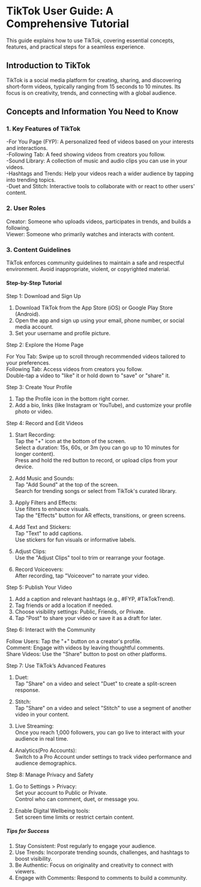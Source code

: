 # TikTok User Guide: A Comprehensive Tutorial

This guide explains how to use TikTok, covering essential concepts, features, and practical steps for a seamless experience.

## Introduction to TikTok

TikTok is a social media platform for creating, sharing, and discovering short-form videos, typically ranging from 15 seconds to 10 minutes. Its focus is on creativity, trends, and connecting with a global audience.

## Concepts and Information You Need to Know

### 1. Key Features of TikTok

-For You Page (FYP): A personalized feed of videos based on your interests and interactions.  
-Following Tab: A feed showing videos from creators you follow.  
-Sound Library: A collection of music and audio clips you can use in your videos.  
-Hashtags and Trends: Help your videos reach a wider audience by tapping into trending topics.  
-Duet and Stitch: Interactive tools to collaborate with or react to other users' content.  

### 2. User Roles

Creator: Someone who uploads videos, participates in trends, and builds a following.  
Viewer: Someone who primarily watches and interacts with content.  

### 3. Content Guidelines

TikTok enforces community guidelines to maintain a safe and respectful environment. Avoid inappropriate, violent, or copyrighted material.  

#### Step-by-Step Tutorial

Step 1: Download and Sign Up

1. Download TikTok from the App Store (iOS) or Google Play Store (Android).  
2. Open the app and sign up using your email, phone number, or social media account.  
3. Set your username and profile picture.  

Step 2: Explore the Home Page

For You Tab: Swipe up to scroll through recommended videos tailored to your preferences.  
Following Tab: Access videos from creators you follow.  
Double-tap a video to "like" it or hold down to "save" or "share" it.  

Step 3: Create Your Profile

1. Tap the Profile icon in the bottom right corner.  
2. Add a bio, links (like Instagram or YouTube), and customize your profile photo or video.  

Step 4: Record and Edit Videos

1. Start Recording:  
  Tap the "+" icon at the bottom of the screen.  
  Select a duration: 15s, 60s, or 3m (you can go up to 10 minutes for longer content).  
  Press and hold the red button to record, or upload clips from your device.  

2. Add Music and Sounds:  
  Tap "Add Sound" at the top of the screen.  
  Search for trending songs or select from TikTok's curated library.  

3. Apply Filters and Effects:  
  Use filters to enhance visuals.  
   Tap the "Effects" button for AR effects, transitions, or green screens.  

4. Add Text and Stickers:  
  Tap "Text" to add captions.  
  Use stickers for fun visuals or informative labels.  

5. Adjust Clips:  
 Use the "Adjust Clips" tool to trim or rearrange your footage.  

6. Record Voiceovers:  
 After recording, tap "Voiceover" to narrate your video.  

Step 5: Publish Your Video

1. Add a caption and relevant hashtags (e.g., #FYP, #TikTokTrend).  
2. Tag friends or add a location if needed.  
3. Choose visibility settings: Public, Friends, or Private.  
4. Tap "Post" to share your video or save it as a draft for later.  

Step 6: Interact with the Community

Follow Users: Tap the "+" button on a creator's profile.  
Comment: Engage with videos by leaving thoughtful comments.  
Share Videos: Use the "Share" button to post on other platforms.  

Step 7: Use TikTok’s Advanced Features

1. Duet:  
Tap "Share" on a video and select "Duet" to create a split-screen response.  

2. Stitch:  
Tap "Share" on a video and select "Stitch" to use a segment of another video in your content.  

3. Live Streaming:  
 Once you reach 1,000 followers, you can go live to interact with your audience in real time.  

4. Analytics(Pro Accounts):  
Switch to a Pro Account under settings to track video performance and audience demographics.  

Step 8: Manage Privacy and Safety

1. Go to Settings > Privacy:  
 Set your account to Public or Private.  
 Control who can comment, duet, or message you.  

2. Enable Digital Wellbeing tools:  
 Set screen time limits or restrict certain content.  

##### Tips for Success

1. Stay Consistent: Post regularly to engage your audience.  
2. Use Trends: Incorporate trending sounds, challenges, and hashtags to boost visibility.  
3. Be Authentic: Focus on originality and creativity to connect with viewers.  
4. Engage with Comments: Respond to comments to build a community.  
